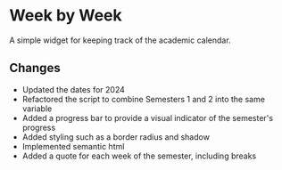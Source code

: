 # Week by Week

A simple widget for keeping track of the academic calendar.

## Changes

- Updated the dates for 2024
- Refactored the script to combine Semesters 1 and 2 into the same variable
- Added a progress bar to provide a visual indicator of the semester's progress
- Added styling such as a border radius and shadow
- Implemented semantic html
- Added a quote for each week of the semester, including breaks